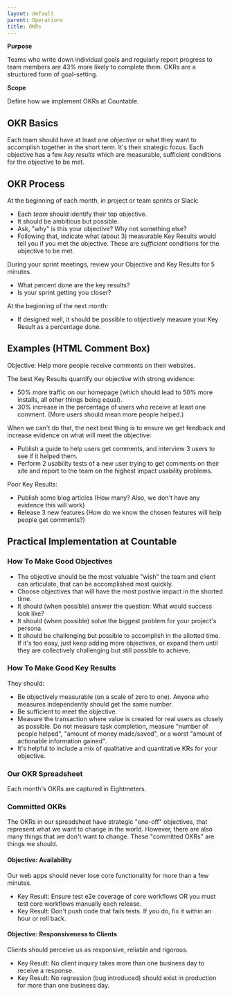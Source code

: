 ```yaml
---
layout: default
parent: Operations
title: OKRs
---
```


**Purpose**

Teams who write down individual goals and regularly report progress to
team members are 43% more likely to complete them. OKRs are a structured
form of goal-setting.

**Scope**

Define how we implement OKRs at Countable.

## OKR Basics

Each team should have at least one *objective* or what they want to
accomplish together in the short term. It's their strategic focus. Each
objective has a few *key results* which are measurable, sufficient
conditions for the objective to be met.

## OKR Process

At the beginning of each month, in project or team sprints or Slack:

  - Each *team* should identify their top objective.
  - It should be ambitious but possible.
  - Ask, "why" is this your objective? Why not something else?
  - Following that, indicate what (about 3) measurable Key Results would
    tell you if you met the objective. These are *sufficient* conditions
    for the objective to be met.

During your sprint meetings, review your Objective and Key Results for 5
minutes.

  - What percent done are the key results?
  - Is your sprint getting you closer?

At the beginning of the next month:

  - If designed well, it should be possible to objectively measure your
    Key Result as a percentage done.

## Examples (HTML Comment Box)

Objective: Help more people receive comments on their websites.

The best Key Results quantify our objective with strong evidence:

  - 50% more traffic on our homepage (which should lead to 50% more
    installs, all other things being equal).
  - 30% increase in the percentage of users who receive at least one
    comment. (More users should mean more people helped.)

When we can't do that, the next best thing is to ensure we get feedback
and increase evidence on what will meet the objective:

  - Publish a guide to help users get comments, and interview 3 users to
    see if it helped them.
  - Perform 2 usability tests of a new user trying to get comments on
    their site and report to the team on the highest impact usability
    problems.

Poor Key Results:

  - Publish some blog articles (How many? Also, we don't have any
    evidence this will work)
  - Release 3 new features (How do we know the chosen features will help
    people get comments?)

## Practical Implementation at Countable

### How To Make Good Objectives

  - The objective should be the most valuable "wish" the team and client
    can articulate, that can be accomplished most quickly.
  - Choose objectives that will have the most postivie impact in the
    shorted time.
  - It should (when possible) answer the question: What would success
    look like?
  - It should (when possible) solve the biggest problem for your
    project's persona.
  - It should be challenging but possible to accomplish in the allotted
    time. If it's too easy, just keep adding more objectives, or expand
    them until they are collectively challenging but still possible to
    achieve.

### How To Make Good Key Results

They should:

  - Be objectively measurable (on a scale of zero to one). Anyone who
    measures independently should get the same number.
  - Be sufficient to meet the objective.
  - Measure the transaction where value is created for real users as
    closely as possible. Do not measure task completion, measure "number
    of people helped", "amount of money made/saved", or a worst "amount
    of actionable information gained".
  - It's helpful to include a mix of qualitative and quantitative KRs
    for your objective.

### Our OKR Spreadsheet

Each month's OKRs are captured in Eightmeters.

### Committed OKRs

The OKRs in our spreadsheet have strategic "one-off" objectives, that
represent what we want to change in the world. However, there are also
many things that we don't want to change. These "committed OKRs" are
things we should.

#### Objective: Availability

Our web apps should never lose core functionality for more than a few
minutes.

  - Key Result: Ensure test e2e coverage of core workflows OR you must
    test core workflows manually each release.
  - Key Result: Don't push code that fails tests. If you do, fix it
    within an hour or roll back.

#### Objective: Responsiveness to Clients

Clients should perceive us as responsive, reliable and rigorous.

  - Key Result: No client inquiry takes more than one business day to
    receive a response.
  - Key Result: No regression (bug introduced) should exist in
    production for more than one business day.
